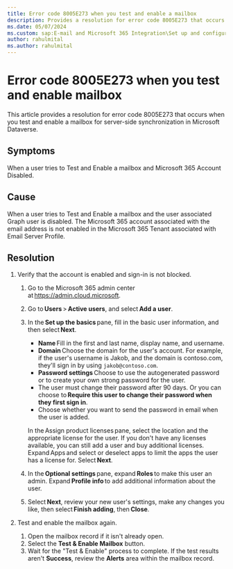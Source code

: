```yaml
---
title: Error code 8005E273 when you test and enable a mailbox
description: Provides a resolution for error code 8005E273 that occurs when you test and enable a mailbox for server-side synchronization.
ms.date: 05/07/2024
ms.custom: sap:E-mail and Microsoft 365 Integration\Set up and configuration of server-side synchronization
author: rahulmital
ms.author: rahulmital
---
```

# Error code 8005E273 when you test and enable mailbox

This article provides a resolution for error code 8005E273 that occurs when you test and enable a mailbox for server-side synchronization in Microsoft Dataverse.

## Symptoms

When a user tries to Test and Enable a mailbox and Microsoft 365 Account Disabled.

## Cause

When a user tries to Test and Enable a mailbox and the user associated Graph user is disabled. The Microsoft 365 account associated with the email address is not enabled in the Microsoft 365 Tenant associated with Email Server Profile.

## Resolution

1. Verify that the account is enabled and sign-in is not blocked.

   1. Go to the Microsoft 365 admin center at https://admin.cloud.microsoft.

   1. Go to **Users** > **Active users**, and select **Add a user**.
   1. In the **Set up the basics** pane, fill in the basic user information, and then select **Next**.

       - **Name** Fill in the first and last name, display name, and username.
       - **Domain** Choose the domain for the user's account. For example, if the user's username is Jakob, and the domain is contoso.com, they'll sign in by using `jakob@contoso.com`.
       - **Password settings** Choose to use the autogenerated password or to create your own strong password for the user.
       - The user must change their password after 90 days. Or you can choose to **Require this user to change their password when they first sign in**.
       - Choose whether you want to send the password in email when the user is added.

      In the Assign product licenses pane, select the location and the appropriate license for the user. If you don't have any licenses available, you can still add a user and buy additional licenses. Expand Apps and select or deselect apps to limit the apps the user has a license for. Select **Next**.

    1. In the **Optional settings** pane, expand **Roles** to make this user an admin. Expand **Profile info** to add additional information about the user.
    1. Select **Next**, review your new user's settings, make any changes you like, then select **Finish adding**, then **Close**.

2. Test and enable the mailbox again.

    1. Open the mailbox record if it isn't already open.
    2. Select the **Test & Enable Mailbox** button.
    3. Wait for the "Test & Enable" process to complete. If the test results aren't **Success**, review the **Alerts** area within the mailbox record.
